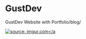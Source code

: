 # GustDev
GustDev Website with Portfolio/blog/ 


<a href="http://imgur.com/jiaLC2k"><img src="http://i.imgur.com/jiaLC2k.png" title="source: imgur.com" /></a    
